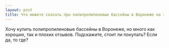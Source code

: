 ```yaml
---
layout: post 
title: Что можете сказать про полипропиленовые бассейны в Воронеже на заказ? 
--- 
```

Хочу купить полипропиленовые бассейны в Воронеже, но много как хороших, так и плохих отзывов. Подскажите, стоит ли покупать? Если да, то где?